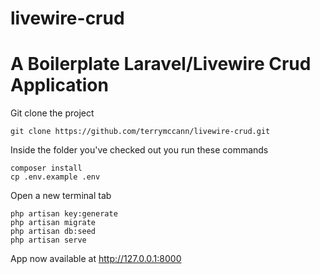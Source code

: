 # livewire-crud
A Boilerplate Laravel/Livewire Crud Application 
=======

Git clone the project 

````shell
git clone https://github.com/terrymccann/livewire-crud.git
````

Inside the folder you've checked out you run these commands
````shell
composer install
cp .env.example .env
````
Open a new terminal tab

````shell 
php artisan key:generate
php artisan migrate
php artisan db:seed
php artisan serve
````
App now available at http://127.0.0.1:8000
